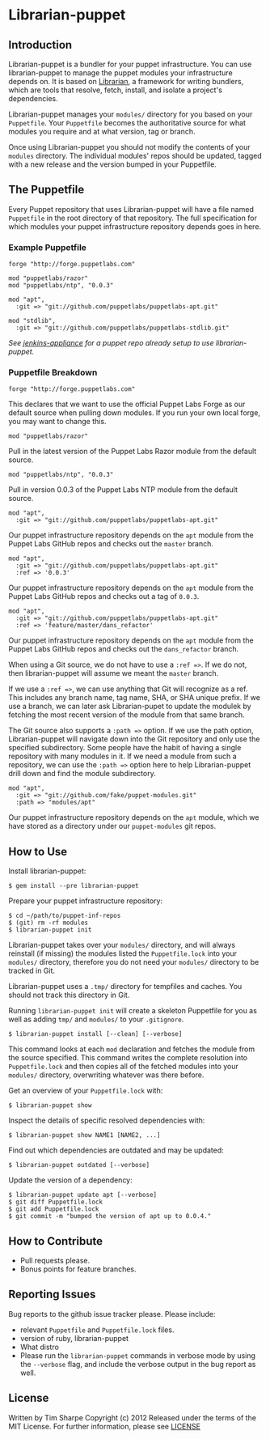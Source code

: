 # Librarian-puppet

## Introduction

Librarian-puppet is a bundler for your puppet infrastructure.  You can use
librarian-puppet to manage the puppet modules your infrastructure depends on.
It is based on [Librarian](https://github.com/applicationsonline/librarian), a
framework for writing bundlers, which are tools that resolve, fetch, install,
and isolate a project's dependencies.

Librarian-puppet manages your `modules/` directory for you based on your
`Puppetfile`.  Your `Puppetfile` becomes the authoritative source for what
modules you require and at what version, tag or branch.

Once using Librarian-puppet you should not modify the contents of your `modules`
directory.  The individual modules' repos should be updated, tagged with a new
release and the version bumped in your Puppetfile.

## The Puppetfile

Every Puppet repository that uses Librarian-puppet will have a file named
`Puppetfile` in the root directory of that repository.  The full specification
for which modules your puppet infrastructure repository  depends goes in here.

### Example Puppetfile

    forge "http://forge.puppetlabs.com"

    mod "puppetlabs/razor"
    mod "puppetlabs/ntp", "0.0.3"

    mod "apt",
      :git => "git://github.com/puppetlabs/puppetlabs-apt.git"

    mod "stdlib",
      :git => "git://github.com/puppetlabs/puppetlabs-stdlib.git"

*See [jenkins-appliance](https://github.com/aussielunix/jenkins-appliance) for
a puppet repo already setup to use librarian-puppet.*

### Puppetfile Breakdown

    forge "http://forge.puppetlabs.com"

This declares that we want to use the official Puppet Labs Forge as our default
source when pulling down modules.  If you run your own local forge, you may
want to change this.

    mod "puppetlabs/razor"

Pull in the latest version of the Puppet Labs Razor module from the default
source.

    mod "puppetlabs/ntp", "0.0.3"

Pull in version 0.0.3 of the Puppet Labs NTP module from the default source.

    mod "apt",
      :git => "git://github.com/puppetlabs/puppetlabs-apt.git"

Our puppet infrastructure repository depends on the `apt` module from the
Puppet Labs GitHub repos and checks out the `master` branch.

    mod "apt",
      :git => "git://github.com/puppetlabs/puppetlabs-apt.git"
      :ref => '0.0.3'

Our puppet infrastructure repository depends on the `apt` module from the
Puppet Labs GitHub repos and checks out a tag of `0.0.3`.

    mod "apt",
      :git => "git://github.com/puppetlabs/puppetlabs-apt.git"
      :ref => 'feature/master/dans_refactor'

Our puppet infrastructure repository depends on the `apt` module from the
Puppet Labs GitHub repos and checks out the `dans_refactor` branch.

When using a Git source, we do not have to use a `:ref =>`.
If we do not, then librarian-puppet will assume we meant the `master` branch.

If we use a `:ref =>`, we can use anything that Git will recognize as a ref.
This includes any branch name, tag name, SHA, or SHA unique prefix. If we use a
branch, we can later ask Librarian-pupet to update the modulek by fetching the
most recent version of the module from that same branch.

The Git source also supports a `:path =>` option. If we use the path option,
Librarian-puppet will navigate down into the Git repository and only use the
specified subdirectory. Some people have the habit of having a single repository
with many modules in it. If we need a module from such a repository, we can
use the `:path =>` option here to help Librarian-puppet drill down and find the
module subdirectory.

    mod "apt",
      :git => "git://github.com/fake/puppet-modules.git"
      :path => "modules/apt"

Our puppet infrastructure repository depends on the `apt` module, which we have
stored as a directory under our `puppet-modules` git repos.

## How to Use

Install librarian-puppet:

    $ gem install --pre librarian-puppet

Prepare your puppet infrastructure repository:

    $ cd ~/path/to/puppet-inf-repos
    $ (git) rm -rf modules
    $ librarian-puppet init

Librarian-puppet takes over your `modules/` directory, and will always
reinstall (if missing) the modules listed the `Puppetfile.lock` into your
`modules/` directory, therefore you do not need your `modules/` directory to be
tracked in Git.

Librarian-puppet uses a `.tmp/` directory for tempfiles and caches. You should
not track this directory in Git.

Running `librarian-puppet init` will create a skeleton Puppetfile for you as
well as adding `tmp/` and `modules/` to your `.gitignore`.

    $ librarian-puppet install [--clean] [--verbose]

This command looks at each `mod` declaration and fetches the module from the
source specified.  This command writes the complete resolution into
`Puppetfile.lock` and then copies all of the fetched modules into your
`modules/` directory, overwriting whatever was there before.

Get an overview of your `Puppetfile.lock` with:

    $ librarian-puppet show

Inspect the details of specific resolved dependencies with:

    $ librarian-puppet show NAME1 [NAME2, ...]

Find out which dependencies are outdated and may be updated:

    $ librarian-puppet outdated [--verbose]

Update the version of a dependency:

    $ librarian-puppet update apt [--verbose]
    $ git diff Puppetfile.lock
    $ git add Puppetfile.lock
    $ git commit -m "bumped the version of apt up to 0.0.4."

## How to Contribute

 * Pull requests please.
 * Bonus points for feature branches.

## Reporting Issues

Bug reports to the github issue tracker please.
Please include:

 * relevant `Puppetfile` and `Puppetfile.lock` files.
 * version of ruby, librarian-puppet
 * What distro
 * Please run the `librarian-puppet` commands in verbose mode by using the
  `--verbose` flag, and include the verbose output in the bug report as well.

## License

Written by Tim Sharpe
Copyright (c) 2012
Released under the terms of the MIT License.
For further information, please see [LICENSE](https://github.com/rodjek/librarian-puppet/blob/master/LICENSE)
